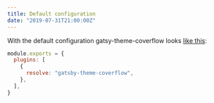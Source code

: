 ```yaml
---
title: Default configuration
date: "2019-07-31T21:00:00Z"
---
```


With the default configuration gatsy-theme-coverflow looks [like this](../coverflow/):

```js
module.exports = {
  plugins: [
    {
      resolve: "gatsby-theme-coverflow",
    },
  ],
}
```
